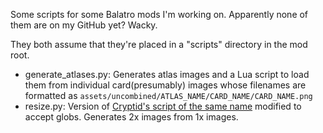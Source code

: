 Some scripts for some Balatro mods I'm working on. Apparently none of them are on my GitHub yet? Wacky.

They both assume that they're placed in a "scripts" directory in the mod root.

- generate_atlases.py: Generates atlas images and a Lua script to load them from individual card(presumably) images whose filenames are formatted as `assets/uncombined/ATLAS_NAME/CARD_NAME/CARD_NAME.png`
- resize.py: Version of [Cryptid's script of the same name](https://github.com/MathIsFun0/Cryptid/blob/main/assets/1x/resize.py) modified to accept globs. Generates 2x images from 1x images.
